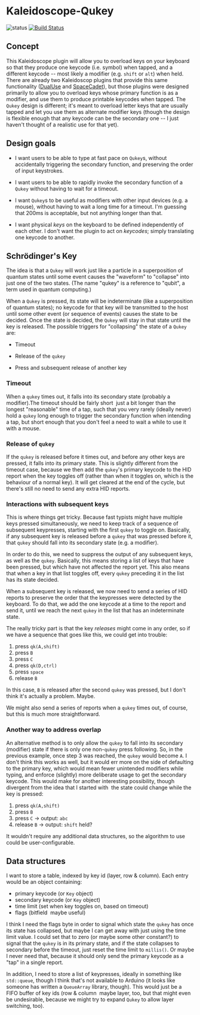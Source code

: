 # Kaleidoscope-Qukey

![status][st:experimental] [![Build Status][travis:image]][travis:status]

 [travis:image]: https://travis-ci.org/gedankenlab/Kaleidoscope-Qukey.svg?branch=master
 [travis:status]: https://travis-ci.org/gedankenlab/Kaleidoscope-Qukey

 [st:stable]: https://img.shields.io/badge/stable-✔-black.svg?style=flat&colorA=44cc11&colorB=494e52
 [st:broken]: https://img.shields.io/badge/broken-X-black.svg?style=flat&colorA=e05d44&colorB=494e52
 [st:experimental]: https://img.shields.io/badge/experimental----black.svg?style=flat&colorA=dfb317&colorB=494e52

## Concept

This Kaleidoscope plugin will allow you to overload keys on your
keyboard so that they produce one keycode (i.e. symbol) when tapped,
and a different keycode -- most likely a modifier (e.g. `shift` or
`alt`) when held. There are already two Kaleidoscop plugins that
provide this same functionality
([DualUse](https://github.com/keyboardio/Kaleidoscope-DualUse) and
[SpaceCadet](https://github.com/keyboardio/Kaleidoscope-SpaceCadet)),
but those plugins were designed primarily to allow you to overload
keys whose primary function is as a modifier, and use them to produce
printable keycodes when tapped. The `Qukey` design is different; it's
meant to overload letter keys that are usually tapped and let you use
them as alternate modifier keys (though the design is flexible enough
that any keycode can be the secondary one -- I just haven't thought of
a realistic use for that yet).

## Design goals

* I want users to be able to type at fast pace on `Qukey`s, without
  accidentally triggering the secondary function, and preserving the
  order of input keystrokes.

* I want users to be able to rapidly invoke the secondary function of
  a `Qukey` without having to wait for a timeout.

* I want `Qukey`s to be useful as modifiers with other input devices
  (e.g. a mouse), without having to wait a long time for a
  timeout. I'm guessing that 200ms is acceptable, but not anything
  longer than that.

* I want physical *keys* on the keyboard to be defined independently
  of each other. I don't want the plugin to act on *keycodes*; simply
  translating one keycode to another.

## Schrödinger's Key

The idea is that a `Qukey` will work just like a particle in a
superposition of quantum states until some event causes the "waveform"
to "collapse" into just one of the two states. (The name "qukey" is a
reference to "qubit", a term used in quantum computing.)

When a `Qukey` is pressed, its state will be indeterminate (like a
superposition of quantum states); no keycode for that key will be
transmitted to the host until some other event (or sequence of events)
causes the state to be decided. Once the state is decided, the `Qukey`
will stay in that state until the key is released. The possible
triggers for "collapsing" the state of a `Qukey` are:

* Timeout

* Release of the `qukey`

* Press and subsequent release of another key

### Timeout

When a `qukey` times out, it falls into its secondary state (probably
a modifier).The timeout should be fairly short ­ just a bit longer
than the longest "reasonable" time of a tap, such that you very rarely
(ideally never) hold a `qukey` long enough to trigger the secondary
function when intending a tap, but short enough that you don't feel a
need to wait a while to use it with a mouse.

### Release of `qukey`

If the `qukey` is released before it times out, and before any other
keys are pressed, it falls into its primary state. This is slightly
different from the timeout case, because we then add the `qukey`'s
primary keycode to the HID report when the key toggles off (rather
than when it toggles on, which is the behaviour of a normal key). It
will get cleared at the end of the cycle, but there's still no need to
send any extra HID reports.

### Interactions with subsequent keys

This is where things get tricky. Because fast typists might have
multiple keys pressed simultaneously, we need to keep track of a
sequence of subsequent keypresses, starting with the first `qukey` to
toggle on. Basically, if any subsequent key is released before a
`qukey` that was pressed before it, that `qukey` should fall into its
secondary state (e.g. a modifier).

In order to do this, we need to suppress the output of any subsequent
keys, as well as the `qukey`. Basically, this means storing a list of
keys that have been pressed, but which have not affected the report
yet. This also means that when a key in that list toggles off, every
`qukey` preceding it in the list has its state decided.

When a subsequent key is released, we now need to send a series of HID
reports to preserve the order that the keypresses were detected by the
keyboard. To do that, we add the one keycode at a time to the report
and send it, until we reach the next `qukey` in the list that has an
indeterminate state.

The really tricky part is that the key *releases* might come in any
order, so if we have a sequence that goes like this, we could get into
trouble:

1. press `qk(A,shift)`
2. press `B`
3. press `C`
4. press `qk(D,ctrl)`
5. press `space`
6. release `B`

In this case, `B` is released after the second `qukey` was pressed,
but I don't think it's actually a problem. Maybe.

We might also send a series of reports when a `qukey` times out, of
course, but this is much more straightforward.

### Another way to address overlap

An alternative method is to only allow the `qukey` to fall into its
secondary (modifier) state if there is only one non-`qukey` press
following. So, in the previous example, once step 3 was reached, the
`qukey` would become `A`. I don't think this works as well, but it
would err more on the side of defaulting to the primary key, which
would mean fewer unintended modifiers while typing, and enforce
(slightly) more deliberate usage to get the secondary keycode. This
would make for another interesting possibility, though divergent from
the idea that I started with ­ the state could change while the key is
pressed:

1. press `qk(A,shift)`
2. press `B`
3. press `C` -> output: `abc`
4. release `B` -> output: `shift` held?

It wouldn't require any additional data structures, so the algorithm
to use could be user-configurable.

## Data structures

I want to store a table, indexed by key id (layer, row & column). Each
entry would be an object containing:

* primary keycode (or `Key` object)
* secondary keycode (or `Key` object)
* time limit (set when key toggles on, based on timeout)
* flags (bitfield ­ maybe useful)

I think I need the flags byte in order to signal which state the
`qukey` has once its state has collapsed, but maybe I can get away
with just using the time limit value. I could set that to zero (or
maybe some other constant?) to signal that the `qukey` is in its
primary state, and if the state collapses to secondary before the
timeout, just reset the time limit to `millis()`. Or maybe I never
need that, because it should only send the primary keycode as a "tap"
in a single report.

In addition, I need to store a list of keypresses, ideally in
something like `std::queue`, though I think that's not available to
Arduino (it looks like someone has written a `QueueArray` library,
though). This would just be a FIFO buffer of key ids (row & column ­
maybe layer, too, but that might even be undesirable, because we might
try to expand `Qukey` to allow layer switching, too).